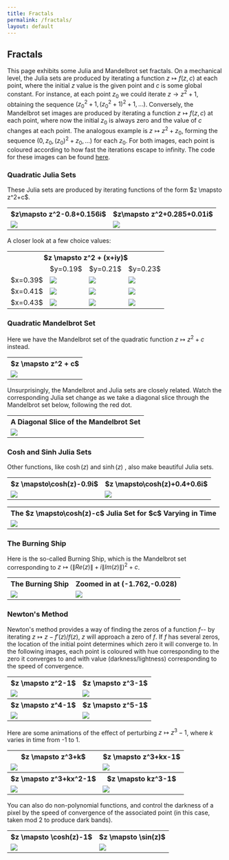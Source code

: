 ```yaml
---
title: Fractals
permalink: /fractals/
layout: default
---
```

<h2>Fractals</h2>

This page exhibits some Julia and Mandelbrot set fractals. 
On a mechanical level, the Julia sets are produced by iterating a function $z \mapsto f(z,c)$ at each point, 
where the initial $z$ value is the given point and $c$ is some global constant. For instance, at each point $z_0$ we could iterate $z \to z^2+1$, 
obtaining the sequence $(z_0^2+1,(z_0^2+1)^2+1,\ldots)$.
Conversely, the Mandelbrot set images are produced by iterating a function $z \mapsto f(z,c)$ at each point, 
where now the initial $z_0$ is always zero and the value of $c$ changes at each point. The analogous example is $z \mapsto z^2+z_0$, forming the sequence $(0,z_0,(z_0)^2+z_0,\ldots)$ for each $z_0$.
For both images, each point is coloured according to how fast the iterations escape to infinity. The code for these images can be found <a href='https://github.com/ibeach/ibeach.github.io/tree/master/code/fractals'>here</a>.

<h3>Quadratic Julia Sets</h3>
These Julia sets are produced by iterating functions of the form $z \mapsto z^2+c$.

<table>
<tr> 
	<th>$z\mapsto z^2-0.8+0.156i$</th>
	<th>$z\mapsto z^2+0.285+0.01i$</th>
</tr>
<tr>
	<td><img src="\images\fractals\z2−0.8+0.156i.png"></td>
	<td><img src="\images\fractals\z2+0.285+0.01i.png"></td>
</tr>
</table>

A closer look at a few choice values:

<table>
<tr> 
	<th colspan="4">$z \mapsto z^2 + (x+iy)$</th>
</tr>
<tr> 
	<td></td>
	<td>$y=0.19$</td>
	<td>$y=0.21$</td>
	<td>$y=0.23$</td>
</tr>
<tr> 
	<td>$x=0.39$</td>
	<td><img src="\images\fractals\constant_table\z2+0.39+0.19i.png"></td>
	<td><img src="\images\fractals\constant_table\z2+0.39+0.21i.png"></td>
	<td><img src="\images\fractals\constant_table\z2+0.39+0.23i.png"></td>
</tr>
<tr> 
	<td>$x=0.41$</td>
	<td><img src="\images\fractals\constant_table\z2+0.41+0.19i.png"></td>
	<td><img src="\images\fractals\constant_table\z2+0.41+0.21i.png"></td>
	<td><img src="\images\fractals\constant_table\z2+0.41+0.23i.png"></td>
</tr>
<tr> 
	<td>$x=0.43$</td>
	<td><img src="\images\fractals\constant_table\z2+0.43+0.19i.png"></td>
	<td><img src="\images\fractals\constant_table\z2+0.43+0.21i.png"></td>
	<td><img src="\images\fractals\constant_table\z2+0.43+0.23i.png"></td>
</tr>
</table>

<h3>Quadratic Mandelbrot Set</h3>

Here we have the Mandelbrot set of the quadratic function $z \mapsto z^2 + c$ instead.

<table>
<tr> 
	<th>$z \mapsto z^2 + c$</th>
</tr>
<tr>
	<td><img src="\images\fractals\mandelbrot.png"></td>
</tr>
</table>

Unsurprisingly, the Mandelbrot and Julia sets are closely related. Watch the corresponding Julia set change as we take a diagonal slice through the Mandelbrot set below, following the red dot.

<table>
<tr> 
	<th>A Diagonal Slice of the Mandelbrot Set</th>
</tr>
<tr>
	<td><img src="\images\fractals\julia_mandelbrot_comp.gif"></td>
</tr>
</table>

<h3>Cosh and Sinh Julia Sets</h3>

Other functions, like $\cosh(z)$ and $\sinh(z)$ , also make beautiful Julia sets.

<table>
	<tr>
		<th>$z \mapsto\cosh(z)-0.9i$</th>
		<th>$z \mapsto\cosh(z)+0.4+0.6i$</th>
	</tr>
	<tr> 
		<td><img src="\images\fractals\cosh(z)-0.9i.png"></td>
		<td><img src="\images\fractals\cosh(z)+0.4+0.6i.png"></td>
	</tr>
</table>

<table>
	<tr>
		<th> The $z \mapsto\cosh(z)-c$ Julia Set for $c$ Varying in Time</th>
	</tr>
	<tr> 
		<td><img src="\images\fractals\cosh(z)_0_in_params.gif"></td>
	</tr>
</table>

<h3>The Burning Ship</h3>

Here is the so-called Burning Ship, which is the Mandelbrot set corresponding to $z \mapsto (\|Re(z)\|+i\|Im(z)\|)^2+c$.

<table>
<tr>
	<th>The Burning Ship</th>
	<th> Zoomed in at (-1.762,-0.028)</th>
</tr>
<tr> 
	<td><img src="\images\fractals\burning_ship.png"></td>
	<td><img src="\images\fractals\burning_ship_zoom.png"></td>
</tr>
</table>

<h3>Newton's Method</h3>

Newton's method provides a way of finding the zeros of a function $f$-- by iterating $z \mapsto z - f'(z)/f(z)$, $z$ will approach a zero of $f$. 
If $f$ has several zeros, the location of the initial point determines which zero it will converge to. 
In the following images, each point is coloured with hue corresponding to the zero it converges to and with value (darkness/lightness) corresponding to the speed of convergence.

<table>
	<tr>
		<th>$z \mapsto z^2-1$</th>
		<th>$z \mapsto z^3-1$</th>
	</tr>
	<tr>
		<td><img src="\images\fractals\newton_1_0_-1.png"></td>
		<td><img src="\images\fractals\newton_1_0_0_-1.png"></td>
	</tr>
	<tr>
		<th>$z \mapsto z^4-1$</th>
		<th>$z \mapsto z^5-1$</th>
	</tr>
	<tr>
		<td><img src="\images\fractals\newton_1_0_0_0_-1.png"></td>
		<td><img src="\images\fractals\newton_1_0_0_0_0_-1.png"></td>
	</tr>
</table>

Here are some animations of the effect of perturbing $z \mapsto z^3-1$, where $k$ varies in time from -1 to 1.
<table>
	<tr>
		<th>$z \mapsto z^3+k$</th>
		<th>$z \mapsto z^3+kx-1$</th>
	</tr>
	<tr>
		<td><img src="\images\fractals\newton_order_three_constant_term_video.gif"></td>
		<td><img src="\images\fractals\newton_order_three_linear_term_video.gif"></td>
	</tr>
	<tr>
		<th>$z \mapsto z^3+kx^2-1$</th>
		<th>$z \mapsto kz^3-1$</th>
	</tr>
	<tr>
		<td><img src="\images\fractals\newton_order_three_quadratic_term_video.gif"></td>
		<td><img src="\images\fractals\newton_order_three_cubic_term_video.gif"></td>
	</tr>
</table>

You can also do non-polynomial functions, and control the darkness of a pixel by the speed of convergence of the associated point (in this case, taken mod 2 to produce dark bands).

<table>
	<tr>
		<th>$z \mapsto \cosh(z)-1$</th>
		<th>$z \mapsto \sin(z)$</th>
	</tr>
	<tr>
		<td><img src="\images\fractals\newton_cubic_method_speed_cosh-1.png"></td>
		<td><img src="\images\fractals\newton_cubic_method_speed_sine.png"></td>
	</tr>
</table>
